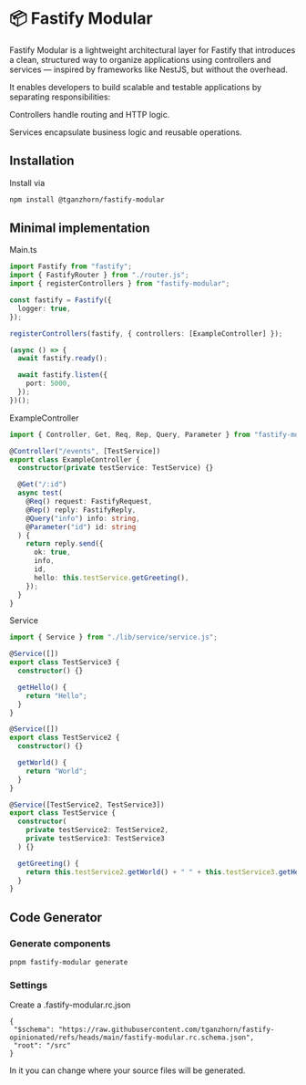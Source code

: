 # 📦 Fastify Modular

Fastify Modular is a lightweight architectural layer for Fastify that introduces a clean, structured way to organize applications using controllers and services — inspired by frameworks like NestJS, but without the overhead.

It enables developers to build scalable and testable applications by separating responsibilities:

Controllers handle routing and HTTP logic.

Services encapsulate business logic and reusable operations.

## Installation

Install via

```bash
npm install @tganzhorn/fastify-modular
```

## Minimal implementation

Main.ts

```ts
import Fastify from "fastify";
import { FastifyRouter } from "./router.js";
import { registerControllers } from "fastify-modular";

const fastify = Fastify({
  logger: true,
});

registerControllers(fastify, { controllers: [ExampleController] });

(async () => {
  await fastify.ready();

  await fastify.listen({
    port: 5000,
  });
})();
```

ExampleController

```ts
import { Controller, Get, Req, Rep, Query, Parameter } from "fastify-modular";

@Controller("/events", [TestService])
export class ExampleController {
  constructor(private testService: TestService) {}

  @Get("/:id")
  async test(
    @Req() request: FastifyRequest,
    @Rep() reply: FastifyReply,
    @Query("info") info: string,
    @Parameter("id") id: string
  ) {
    return reply.send({
      ok: true,
      info,
      id,
      hello: this.testService.getGreeting(),
    });
  }
}
```

Service

```ts
import { Service } from "./lib/service/service.js";

@Service([])
export class TestService3 {
  constructor() {}

  getHello() {
    return "Hello";
  }
}

@Service([])
export class TestService2 {
  constructor() {}

  getWorld() {
    return "World";
  }
}

@Service([TestService2, TestService3])
export class TestService {
  constructor(
    private testService2: TestService2,
    private testService3: TestService3
  ) {}

  getGreeting() {
    return this.testService2.getWorld() + " " + this.testService3.getHello();
  }
}
```

## Code Generator

### Generate components

```
pnpm fastify-modular generate
```

### Settings

Create a .fastify-modular.rc.json

```
{
 "$schema": "https://raw.githubusercontent.com/tganzhorn/fastify-opinionated/refs/heads/main/fastify-modular.rc.schema.json",
 "root": "/src"
}
```

In it you can change where your source files will be generated.
